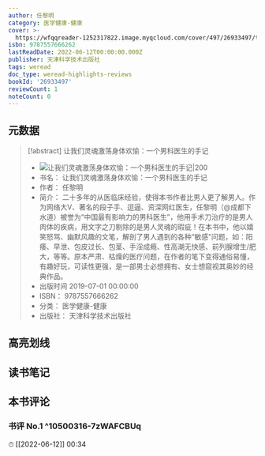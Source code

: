 ```yaml
---
author: 任黎明
category: 医学健康-健康
cover: >-
  https://wfqqreader-1252317822.image.myqcloud.com/cover/497/26933497/t7_26933497.jpg
isbn: 9787557666262
lastReadDate: 2022-06-12T00:00:00.000Z
publisher: 天津科学技术出版社
tags: weread
doc_type: weread-highlights-reviews
bookId: '26933497'
reviewCount: 1
noteCount: 0
---
```


## 元数据

> [!abstract] 让我们灵魂激荡身体欢愉：一个男科医生的手记
> - ![ 让我们灵魂激荡身体欢愉：一个男科医生的手记|200](https://wfqqreader-1252317822.image.myqcloud.com/cover/497/26933497/t7_26933497.jpg)
> - 书名： 让我们灵魂激荡身体欢愉：一个男科医生的手记
> - 作者： 任黎明
> - 简介： 二十多年的从医临床经验，使得本书作者比男人更了解男人。作为网络大V、著名的段子手、逗逼、资深网红医生，任黎明（@成都下水道）被誉为“中国最有影响力的男科医生”，他用手术刀治疗的是男人肉体的疾病，用文字之刀剔除的是男人灵魂的瑕疵！在本书中，他以嬉笑怒骂、幽默风趣的文笔，解剖了男人遇到的各种“敏感”问题，如：阳痿、早泄、包皮过长、包茎、手淫成瘾、性高潮无快感、前列腺增生/肥大，等等。原本严肃、枯燥的医疗问题，在作者的笔下变得通俗易懂，有趣好玩，可读性更强，是一部男士必想拥有、女士想窥视其奥妙的经典作品。
> - 出版时间 2019-07-01 00:00:00
> - ISBN： 9787557666262
> - 分类： 医学健康-健康
> - 出版社： 天津科学技术出版社

## 高亮划线

## 读书笔记

## 本书评论

### 书评 No.1  ^10500316-7zWAFCBUq
⏱ [[2022-06-12]]  00:34

